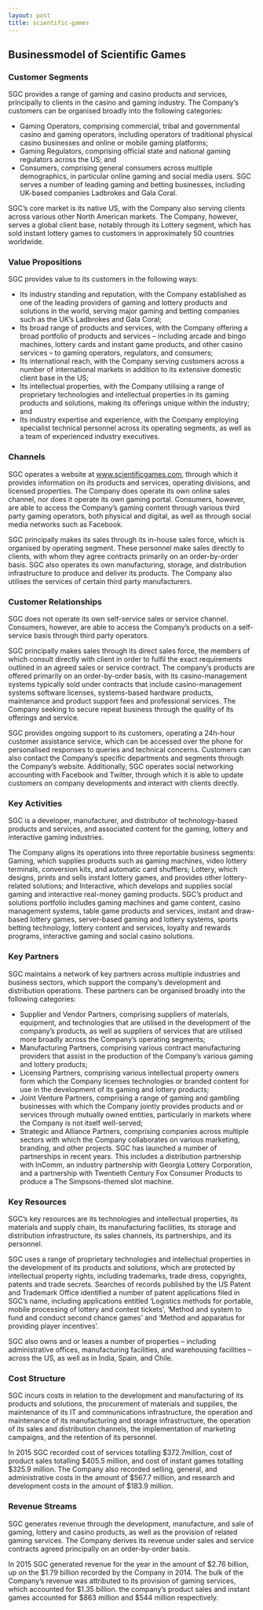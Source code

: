```yaml
---
layout: post
title: scientific-games
---
```


Businessmodel of Scientific Games
----------------------------------

### Customer Segments

SGC provides a range of gaming and casino products and services, principally to clients in the casino and gaming industry. The Company’s customers can be organised broadly into the following categories:

 * Gaming Operators, comprising commercial, tribal and governmental casino and gaming operators, including operators of traditional physical casino businesses and online or mobile gaming platforms;
* Gaming Regulators, comprising official state and national gaming regulators across the US; and
* Consumers, comprising general consumers across multiple demographics, in particular online gaming and social media users.
 SGC serves a number of leading gaming and betting businesses, including UK-based companies Ladbrokes and Gala Coral.

SGC’s core market is its native US, with the Company also serving clients across various other North American markets. The Company, however, serves a global client base, notably through its Lottery segment, which has sold instant lottery games to customers in approximately 50 countries worldwide.

### Value Propositions

SGC provides value to its customers in the following ways:

 * Its industry standing and reputation, with the Company established as one of the leading providers of gaming and lottery products and solutions in the world, serving major gaming and betting companies such as the UK’s Ladbrokes and Gala Coral;
* Its broad range of products and services, with the Company offering a broad portfolio of products and services – including arcade and bingo machines, lottery cards and instant game products, and other casino services – to gaming operators, regulators, and consumers;
* Its international reach, with the Company serving customers across a number of international markets in addition to its extensive domestic client base in the US;
* Its intellectual properties, with the Company utilising a range of proprietary technologies and intellectual properties in its gaming products and solutions, making its offerings unique within the industry; and
* Its industry expertise and experience, with the Company employing specialist technical personnel across its operating segments, as well as a team of experienced industry executives.
 ### Channels

SGC operates a website at www.scientificgames.com, through which it provides information on its products and services, operating divisions, and licensed properties. The Company does operate its own online sales channel, nor does it operate its own gaming portal. Consumers, however, are able to access the Company’s gaming content through various third party gaming operators, both physical and digital, as well as through social media networks such as Facebook.

SGC principally makes its sales through its in-house sales force, which is organised by operating segment. These personnel make sales directly to clients, with whom they agree contracts primarily on an order-by-order basis. SGC also operates its own manufacturing, storage, and distribution infrastructure to produce and deliver its products. The Company also utilises the services of certain third party manufacturers.

### Customer Relationships

SGC does not operate its own self-service sales or service channel. Consumers, however, are able to access the Company’s products on a self-service basis through third party operators.

SGC principally makes sales through its direct sales force, the members of which consult directly with client in order to fulfil the exact requirements outlined in an agreed sales or service contract. The company’s products are offered primarily on an order-by-order basis, with its casino-management systems typically sold under contracts that include casino-management systems software licenses, systems-based hardware products, maintenance and product support fees and professional services. The Company seeking to secure repeat business through the quality of its offerings and service.

SGC provides ongoing support to its customers, operating a 24h-hour customer assistance service, which can be accessed over the phone for personalised responses to queries and technical concerns. Customers can also contact the Company’s specific departments and segments through the Company’s website. Additionally, SGC operates social networking accounting with Facebook and Twitter, through which it is able to update customers on company developments and interact with clients directly.

### Key Activities

SGC is a developer, manufacturer, and distributor of technology-based products and services, and associated content for the gaming, lottery and interactive gaming industries.

The Company aligns its operations into three reportable business segments: Gaming, which supplies products such as gaming machines, video lottery terminals, conversion kits, and automatic card shufflers; Lottery, which designs, prints and sells instant lottery games, and provides other lottery-related solutions; and Interactive, which develops and supplies social gaming and interactive real-money gaming products. SGC’s product and solutions portfolio includes gaming machines and game content, casino management systems, table game products and services, instant and draw-based lottery games, server-based gaming and lottery systems, sports betting technology, lottery content and services, loyalty and rewards programs, interactive gaming and social casino solutions.

### Key Partners

SGC maintains a network of key partners across multiple industries and business sectors, which support the company’s development and distribution operations. These partners can be organised broadly into the following categories:

 * Supplier and Vendor Partners, comprising suppliers of materials, equipment, and technologies that are utilised in the development of the company’s products, as well as suppliers of services that are utilised more broadly across the Company’s operating segments;
* Manufacturing Partners, comprising various contract manufacturing providers that assist in the production of the Company’s various gaming and lottery products;
* Licensing Partners, comprising various intellectual property owners form which the Company licenses technologies or branded content for use in the development of its gaming and lottery products;
* Joint Venture Partners, comprising a range of gaming and gambling businesses with which the Company jointly provides products and or services through mutually owned entities, particularly in markets where the Company is not itself well-served;
* Strategic and Alliance Partners, comprising companies across multiple sectors with which the Company collaborates on various marketing, branding, and other projects.
 SGC has launched a number of partnerships in recent years. This includes a distribution partnership with InComm, an industry partnership with Georgia Lottery Corporation, and a partnership with Twentieth Century Fox Consumer Products to produce a The Simpsons-themed slot machine.

### Key Resources

SGC’s key resources are its technologies and intellectual properties, its materials and supply chain, its manufacturing facilities, its storage and distribution infrastructure, its sales channels, its partnerships, and its personnel.

SGC uses a range of proprietary technologies and intellectual properties in the development of its products and solutions, which are protected by intellectual property rights, including trademarks, trade dress, copyrights, patents and trade secrets. Searches of records published by the US Patent and Trademark Office identified a number of patent applications filed in SGC’s name, including applications entitled ‘Logistics methods for portable, mobile processing of lottery and contest tickets’, ‘Method and system to fund and conduct second chance games’ and ‘Method and apparatus for providing player incentives’.

SGC also owns and or leases a number of properties – including administrative offices, manufacturing facilities, and warehousing facilities – across the US, as well as in India, Spain, and Chile.

### Cost Structure

SGC incurs costs in relation to the development and manufacturing of its products and solutions, the procurement of materials and supplies, the maintenance of its IT and communications infrastructure, the operation and maintenance of its manufacturing and storage infrastructure, the operation of its sales and distribution channels, the implementation of marketing campaigns, and the retention of its personnel.

In 2015 SGC recorded cost of services totalling $372.7million, cost of product sales totalling $405.5 million, and cost of instant games totalling $325.9 million. The Company also recorded selling, general, and administrative costs in the amount of $567.7 million, and research and development costs in the amount of $183.9 million.

### Revenue Streams

SGC generates revenue through the development, manufacture, and sale of gaming, lottery and casino products, as well as the provision of related gaming services. The Company derives its revenue under sales and service contracts agreed principally on an order-by-order basis.

In 2015 SGC generated revenue for the year in the amount of $2.76 billion, up on the $1.79 billion recorded by the Company in 2014. The bulk of the Company’s revenue was attributed to its provision of gaming services, which accounted for $1.35 billion. the company’s product sales and instant games accounted for $863 million and $544 million respectively.
